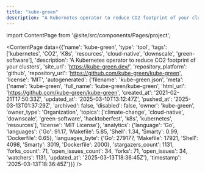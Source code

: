 ```yaml
---
title: "kube-green"
description: "A Kubernetes operator to reduce CO2 footprint of your clusters"
---
```

import ContentPage from '@site/src/components/Pages/project';

<ContentPage
    data={{'name': 'kube-green', 'type': 'tool', 'tags': ['kubernetes', 'CO2', 'K8s', 'resources', 'cloud-native', 'downscale', 'green-software'], 'description': 'A Kubernetes operator to reduce CO2 footprint of your clusters', 'site_url': 'https://kube-green.dev/', 'repository_platform': 'github', 'repository_url': 'https://github.com/kube-green/kube-green', 'license': 'MIT', 'autogenerated': {'filename': 'kube-green.json', 'meta': {'name': 'kube-green', 'full_name': 'kube-green/kube-green', 'html_url': 'https://github.com/kube-green/kube-green', 'created_at': '2021-02-21T17:50:33Z', 'updated_at': '2025-03-10T13:12:47Z', 'pushed_at': '2025-03-13T01:37:29Z', 'archived': false, 'disabled': false, 'owner': 'kube-green', 'owner_type': 'Organization', 'topics': ['climate-change', 'cloud-native', 'downscale', 'green-software', 'hacktoberfest', 'k8s', 'kubernetes', 'resources'], 'license': 'MIT License'}, 'analytics': {'language': 'Go', 'languages': {'Go': 91.17, 'Makefile': 5.85, 'Shell': 1.34, 'Smarty': 0.99, 'Dockerfile': 0.65}, 'languages_byte': {'Go': 279177, 'Makefile': 17921, 'Shell': 4098, 'Smarty': 3019, 'Dockerfile': 2000}, 'stargazers_count': 1131, 'forks_count': 71, 'open_issues_count': 34, 'forks': 71, 'open_issues': 34, 'watchers': 1131, 'updated_at': '2025-03-13T18:36:45Z'}, 'timestamp': '2025-03-13T18:36:45Z'}}}
/>

